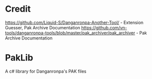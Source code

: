 # Credit
https://github.com/Liquid-S/Danganronpa-Another-Tool/ - Extension Guesser, Pak Archive Documentation
https://github.com/vn-tools/danganronpa-tools/blob/master/pak_archiver/pak_archiver - Pak Archive Documentation

# PakLib
A c# library for Danganronpa's PAK files
